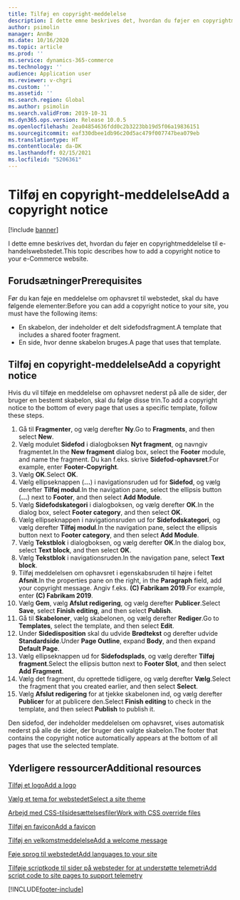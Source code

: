 ```yaml
---
title: Tilføj en copyright-meddelelse
description: I dette emne beskrives det, hvordan du føjer en copyrightmeddelelse til e-handelswebstedet.
author: psimolin
manager: AnnBe
ms.date: 10/16/2020
ms.topic: article
ms.prod: ''
ms.service: dynamics-365-commerce
ms.technology: ''
audience: Application user
ms.reviewer: v-chgri
ms.custom: ''
ms.assetid: ''
ms.search.region: Global
ms.author: psimolin
ms.search.validFrom: 2019-10-31
ms.dyn365.ops.version: Release 10.0.5
ms.openlocfilehash: 2ea04854636fdd0c2b3223bb19d5f06a19836151
ms.sourcegitcommit: eaf330dbee1db96c20d5ac479f007747bea079eb
ms.translationtype: HT
ms.contentlocale: da-DK
ms.lasthandoff: 02/15/2021
ms.locfileid: "5206361"
---
```

# <a name="add-a-copyright-notice"></a><span data-ttu-id="8b9dc-103">Tilføj en copyright-meddelelse</span><span class="sxs-lookup"><span data-stu-id="8b9dc-103">Add a copyright notice</span></span>

[!include [banner](includes/banner.md)]

<span data-ttu-id="8b9dc-104">I dette emne beskrives det, hvordan du føjer en copyrightmeddelelse til e-handelswebstedet.</span><span class="sxs-lookup"><span data-stu-id="8b9dc-104">This topic describes how to add a copyright notice to your e-Commerce website.</span></span>

## <a name="prerequisites"></a><span data-ttu-id="8b9dc-105">Forudsætninger</span><span class="sxs-lookup"><span data-stu-id="8b9dc-105">Prerequisites</span></span>

<span data-ttu-id="8b9dc-106">Før du kan føje en meddelelse om ophavsret til webstedet, skal du have følgende elementer:</span><span class="sxs-lookup"><span data-stu-id="8b9dc-106">Before you can add a copyright notice to your site, you must have the following items:</span></span>

- <span data-ttu-id="8b9dc-107">En skabelon, der indeholder et delt sidefodsfragment.</span><span class="sxs-lookup"><span data-stu-id="8b9dc-107">A template that includes a shared footer fragment.</span></span>
- <span data-ttu-id="8b9dc-108">En side, hvor denne skabelon bruges.</span><span class="sxs-lookup"><span data-stu-id="8b9dc-108">A page that uses that template.</span></span>

## <a name="add-a-copyright-notice"></a><span data-ttu-id="8b9dc-109">Tilføj en copyright-meddelelse</span><span class="sxs-lookup"><span data-stu-id="8b9dc-109">Add a copyright notice</span></span>

<span data-ttu-id="8b9dc-110">Hvis du vil tilføje en meddelelse om ophavsret nederst på alle de sider, der bruger en bestemt skabelon, skal du følge disse trin.</span><span class="sxs-lookup"><span data-stu-id="8b9dc-110">To add a copyright notice to the bottom of every page that uses a specific template, follow these steps.</span></span>

1. <span data-ttu-id="8b9dc-111">Gå til **Fragmenter**, og vælg derefter **Ny**.</span><span class="sxs-lookup"><span data-stu-id="8b9dc-111">Go to **Fragments**, and then select **New**.</span></span>
1. <span data-ttu-id="8b9dc-112">Vælg modulet **Sidefod** i dialogboksen **Nyt fragment**, og navngiv fragmentet.</span><span class="sxs-lookup"><span data-stu-id="8b9dc-112">In the **New fragment** dialog box, select the **Footer** module, and name the fragment.</span></span> <span data-ttu-id="8b9dc-113">Du kan f.eks. skrive **Sidefod-ophavsret**.</span><span class="sxs-lookup"><span data-stu-id="8b9dc-113">For example, enter **Footer-Copyright**.</span></span>
1. <span data-ttu-id="8b9dc-114">Vælg **OK**.</span><span class="sxs-lookup"><span data-stu-id="8b9dc-114">Select **OK**.</span></span>
1. <span data-ttu-id="8b9dc-115">Vælg ellipseknappen (**...**) i navigationsruden ud for **Sidefod**, og vælg derefter **Tilføj modul**.</span><span class="sxs-lookup"><span data-stu-id="8b9dc-115">In the navigation pane, select the ellipsis button (**...**) next to **Footer**, and then select **Add Module**.</span></span>
1. <span data-ttu-id="8b9dc-116">Vælg **Sidefodskategori** i dialogboksen, og vælg derefter **OK**.</span><span class="sxs-lookup"><span data-stu-id="8b9dc-116">In the dialog box, select **Footer category**, and then select **OK**.</span></span>
1. <span data-ttu-id="8b9dc-117">Vælg ellipseknappen i navigationsruden ud for **Sidefodskategori**, og vælg derefter **Tilføj modul**.</span><span class="sxs-lookup"><span data-stu-id="8b9dc-117">In the navigation pane, select the ellipsis button next to **Footer category**, and then select **Add Module**.</span></span>
1. <span data-ttu-id="8b9dc-118">Vælg **Tekstblok** i dialogboksen, og vælg derefter **OK**.</span><span class="sxs-lookup"><span data-stu-id="8b9dc-118">In the dialog box, select **Text block**, and then select **OK**.</span></span>
1. <span data-ttu-id="8b9dc-119">Vælg **Tekstblok** i navigationsruden.</span><span class="sxs-lookup"><span data-stu-id="8b9dc-119">In the navigation pane, select **Text block**.</span></span>
1. <span data-ttu-id="8b9dc-120">Tilføj meddelelsen om ophavsret i egenskabsruden til højre i feltet **Afsnit**.</span><span class="sxs-lookup"><span data-stu-id="8b9dc-120">In the properties pane on the right, in the **Paragraph** field, add your copyright message.</span></span> <span data-ttu-id="8b9dc-121">Angiv f.eks. **(C) Fabrikam 2019**.</span><span class="sxs-lookup"><span data-stu-id="8b9dc-121">For example, enter **(C) Fabrikam 2019**.</span></span>
1. <span data-ttu-id="8b9dc-122">Vælg **Gem**, vælg **Afslut redigering**, og vælg derefter **Publicer**.</span><span class="sxs-lookup"><span data-stu-id="8b9dc-122">Select **Save**, select **Finish editing**, and then select **Publish**.</span></span>
1. <span data-ttu-id="8b9dc-123">Gå til **Skabeloner**, vælg skabelonen, og vælg derefter **Rediger**.</span><span class="sxs-lookup"><span data-stu-id="8b9dc-123">Go to **Templates**, select the template, and then select **Edit**.</span></span>
1. <span data-ttu-id="8b9dc-124">Under **Sidedisposition** skal du udvide **Brødtekst** og derefter udvide **Standardside**.</span><span class="sxs-lookup"><span data-stu-id="8b9dc-124">Under **Page Outline**, expand **Body**, and then expand **Default Page**.</span></span>
1. <span data-ttu-id="8b9dc-125">Vælg ellipseknappen ud for **Sidefodsplads**, og vælg derefter **Tilføj fragment**.</span><span class="sxs-lookup"><span data-stu-id="8b9dc-125">Select the ellipsis button next to **Footer Slot**, and then select **Add Fragment**.</span></span>
1. <span data-ttu-id="8b9dc-126">Vælg det fragment, du oprettede tidligere, og vælg derefter **Vælg**.</span><span class="sxs-lookup"><span data-stu-id="8b9dc-126">Select the fragment that you created earlier, and then select **Select**.</span></span>
1. <span data-ttu-id="8b9dc-127">Vælg **Afslut redigering** for at tjekke skabelonen ind, og vælg derefter **Publicer** for at publicere den.</span><span class="sxs-lookup"><span data-stu-id="8b9dc-127">Select **Finish editing** to check in the template, and then select **Publish** to publish it.</span></span>

<span data-ttu-id="8b9dc-128">Den sidefod, der indeholder meddelelsen om ophavsret, vises automatisk nederst på alle de sider, der bruger den valgte skabelon.</span><span class="sxs-lookup"><span data-stu-id="8b9dc-128">The footer that contains the copyright notice automatically appears at the bottom of all pages that use the selected template.</span></span>

## <a name="additional-resources"></a><span data-ttu-id="8b9dc-129">Yderligere ressourcer</span><span class="sxs-lookup"><span data-stu-id="8b9dc-129">Additional resources</span></span>

[<span data-ttu-id="8b9dc-130">Tilføj et logo</span><span class="sxs-lookup"><span data-stu-id="8b9dc-130">Add a logo</span></span>](add-logo.md)

[<span data-ttu-id="8b9dc-131">Vælg et tema for webstedet</span><span class="sxs-lookup"><span data-stu-id="8b9dc-131">Select a site theme</span></span>](select-site-theme.md)

[<span data-ttu-id="8b9dc-132">Arbejd med CSS-tilsidesættelsesfiler</span><span class="sxs-lookup"><span data-stu-id="8b9dc-132">Work with CSS override files</span></span>](css-override-files.md)

[<span data-ttu-id="8b9dc-133">Tilføj en favicon</span><span class="sxs-lookup"><span data-stu-id="8b9dc-133">Add a favicon</span></span>](add-favicon.md)

[<span data-ttu-id="8b9dc-134">Tilføj en velkomstmeddelelse</span><span class="sxs-lookup"><span data-stu-id="8b9dc-134">Add a welcome message</span></span>](add-welcome-message.md)

[<span data-ttu-id="8b9dc-135">Føje sprog til webstedet</span><span class="sxs-lookup"><span data-stu-id="8b9dc-135">Add languages to your site</span></span>](add-languages-to-site.md)

[<span data-ttu-id="8b9dc-136">Tilføje scriptkode til sider på websteder for at understøtte telemetri</span><span class="sxs-lookup"><span data-stu-id="8b9dc-136">Add script code to site pages to support telemetry</span></span>](add-telemetry.md)



[!INCLUDE[footer-include](../includes/footer-banner.md)]